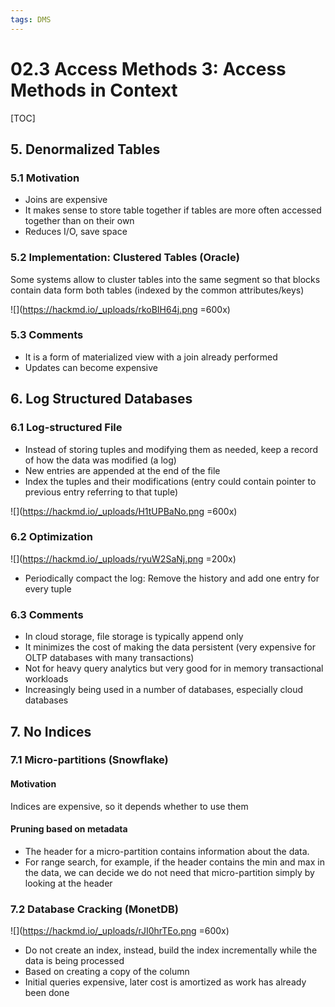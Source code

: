```yaml
---
tags: DMS
---
```


# 02.3 Access Methods 3: Access Methods in Context
[TOC]

## 5. Denormalized Tables
### 5.1 Motivation
- Joins are expensive
- It makes sense to store table together if tables are more often accessed together than on their own
- Reduces I/O, save space

### 5.2 Implementation: Clustered Tables (Oracle)
Some systems allow to cluster tables into the same segment so that blocks contain data form both tables (indexed by the common attributes/keys)

![](https://hackmd.io/_uploads/rkoBIH64j.png =600x)

### 5.3 Comments
- It is a form of materialized view with a join already performed
- Updates can become expensive

## 6. Log Structured Databases
### 6.1 Log-structured File
- Instead of storing tuples and modifying them as needed, keep a record of how the data was modified (a log)
- New entries are appended at the end of the file
- Index the tuples and their modifications (entry could contain pointer to previous entry referring to that tuple)

![](https://hackmd.io/_uploads/H1tUPBaNo.png =600x)

### 6.2 Optimization
![](https://hackmd.io/_uploads/ryuW2SaNj.png =200x)

- Periodically compact the log: Remove the history and add one entry for every tuple

### 6.3 Comments
- In cloud storage, file storage is typically append only
- It minimizes the cost of making the data persistent (very expensive for OLTP databases with many transactions)
- Not for heavy query analytics but very good for in memory transactional workloads
- Increasingly being used in a number of databases, especially cloud databases

## 7. No Indices
### 7.1 Micro-partitions (Snowflake)
#### Motivation
Indices are expensive, so it depends whether to use them

#### Pruning based on metadata
- The header for a micro-partition contains information about the data.
- For range search, for example, if the header contains the min and max in the data, we can decide we do not need that micro-partition simply by looking at the header

### 7.2 Database Cracking (MonetDB)
![](https://hackmd.io/_uploads/rJI0hrTEo.png =600x)

- Do not create an index, instead, build the index incrementally while the data is being processed
- Based on creating a copy of the column
- Initial queries expensive, later cost is amortized as work has already been done